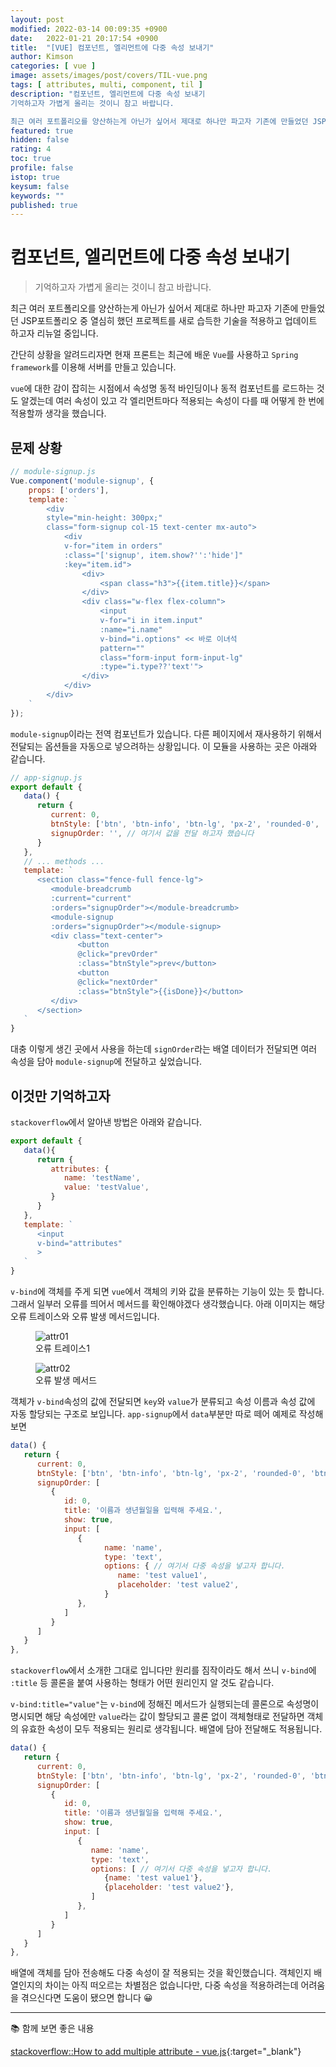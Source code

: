 ```yaml
---
layout: post
modified: 2022-03-14 00:09:35 +0900
date:   2022-01-21 20:17:54 +0900
title:  "[VUE] 컴포넌트, 엘리먼트에 다중 속성 보내기"
author: Kimson
categories: [ vue ]
image: assets/images/post/covers/TIL-vue.png
tags: [ attributes, multi, component, til ]
description: "컴포넌트, 엘리먼트에 다중 속성 보내기
기억하고자 가볍게 올리는 것이니 참고 바랍니다.

최근 여러 포트폴리오를 양산하는게 아닌가 싶어서 제대로 하나만 파고자 기존에 만들었던 JSP포트폴리오 중 열심히 했던 프로젝트를 새로 습득한 기술을 적용하고 업데이트 하고자 리뉴얼 중입니다."
featured: true
hidden: false
rating: 4
toc: true
profile: false
istop: true
keysum: false
keywords: ""
published: true
---
```


# 컴포넌트, 엘리먼트에 다중 속성 보내기

> 기억하고자 가볍게 올리는 것이니 참고 바랍니다.

최근 여러 포트폴리오를 양산하는게 아닌가 싶어서 제대로 하나만 파고자 기존에 만들었던 JSP포트폴리오 중 열심히 했던 프로젝트를 새로 습득한 기술을 적용하고 업데이트 하고자 리뉴얼 중입니다.

간단히 상황을 알려드리자면 현재 프론트는 최근에 배운 `Vue`를 사용하고 `Spring framework`를 이용해 서버를 만들고 있습니다.

`vue`에 대한 감이 잡히는 시점에서 속성명 동적 바인딩이나 동적 컴포넌트를 로드하는 것도 알겠는데 여러 속성이 있고 각 엘리먼트마다 적용되는 속성이 다를 때 어떻게 한 번에 적용할까 생각을 했습니다.

## 문제 상황

```javascript
// module-signup.js
Vue.component('module-signup', {
    props: ['orders'],
    template: `
        <div
        style="min-height: 300px;"
        class="form-signup col-15 text-center mx-auto">
            <div
            v-for="item in orders"
            :class="['signup', item.show?'':'hide']"
            :key="item.id">
                <div>
                    <span class="h3">{{item.title}}</span>
                </div>
                <div class="w-flex flex-column">
                    <input
                    v-for="i in item.input"
                    :name="i.name"
                    v-bind="i.options" << 바로 이녀석
                    pattern=""
                    class="form-input form-input-lg"
                    :type="i.type??'text'">
                </div>
            </div>
        </div>
    `
});
```

`module-signup`이라는 전역 컴포넌트가 있습니다. 다른 페이지에서 재사용하기 위해서 전달되는 옵션들을 자동으로 넣으려하는 상황입니다. 이 모듈을 사용하는 곳은 아래와 같습니다.

```javascript
// app-signup.js
export default {
   data() {
      return {
         current: 0,
         btnStyle: ['btn', 'btn-info', 'btn-lg', 'px-2', 'rounded-0', 'btn btn-info', 'btn-lg', 'px-2', 'rounded-0'],
         signupOrder: '', // 여기서 값을 전달 하고자 했습니다
      }
   },
   // ... methods ...
   template: `
      <section class="fence-full fence-lg">
         <module-breadcrumb
         :current="current"
         :orders="signupOrder"></module-breadcrumb>
         <module-signup
         :orders="signupOrder"></module-signup>
         <div class="text-center">
               <button
               @click="prevOrder"
               :class="btnStyle">prev</button>
               <button
               @click="nextOrder"
               :class="btnStyle">{{isDone}}</button>
         </div>
      </section>
   `
}
```

대충 이렇게 생긴 곳에서 사용을 하는데 `signOrder`라는 배열 데이터가 전달되면 여러 속성을 담아 `module-signup`에 전달하고 싶었습니다.

## 이것만 기억하고자

`stackoverflow`에서 알아낸 방법은 아래와 같습니다.

```javascript
export default {
   data(){
      return {
         attributes: {
            name: 'testName',
            value: 'testValue',
         }
      }
   },
   template: `
      <input
      v-bind="attributes"
      >
   `
}
```

`v-bind`에 객체를 주게 되면 `vue`에서 객체의 키와 값을 분류하는 기능이 있는 듯 합니다. 그래서 일부러 오류를 띄어서 메서드를 확인해야겠다 생각했습니다. 아래 이미지는 해당 오류 트레이스와 오류 발생 메서드입니다.

<figure class="text-center">
<span class="w-inline-block">
   <img class="w-100" src="{{site.baseurl}}/assets/images/post/vue/attributes/attrs01.png" alt="attr01" title="attr01">
   <figcaption>오류 트레이스1</figcaption>
</span>
</figure>

<figure class="text-center">
<span class="w-inline-block">
   <img class="w-100" src="{{site.baseurl}}/assets/images/post/vue/attributes/attrs02.png" alt="attr02" title="attr02">
   <figcaption>오류 발생 메서드</figcaption>
</span>
</figure>

객체가 `v-bind`속성의 값에 전달되면 `key`와 `value`가 분류되고 속성 이름과 속성 값에 자동 할당되는 구조로 보입니다. `app-signup`에서 `data`부분만 따로 떼어 예제로 작성해보면

```javascript
data() {
   return {
      current: 0,
      btnStyle: ['btn', 'btn-info', 'btn-lg', 'px-2', 'rounded-0', 'btn btn-info', 'btn-lg', 'px-2', 'rounded-0'],
      signupOrder: [
         {
            id: 0,
            title: '이름과 생년월일을 입력해 주세요.',
            show: true,
            input: [
               {
                     name: 'name',
                     type: 'text',
                     options: { // 여기서 다중 속성을 넣고자 합니다.
                        name: 'test value1',
                        placeholder: 'test value2',
                     }
               }, 
            ]
         }
      ]
   }
},
```

`stackoverflow`에서 소개한 그대로 입니다만 원리를 짐작이라도 해서 쓰니 `v-bind`에 `:title` 등 콜론을 붙여 사용하는 형태가 어떤 원리인지 알 것도 같습니다.

`v-bind:title="value"`는 `v-bind`에 정해진 메서드가 실행되는데 콜론으로 속성명이 명시되면 해당 속성에만 `value`라는 값이 할당되고 콜론 없이 객체형태로 전달하면 객체의 유효한 속성이 모두 적용되는 원리로 생각됩니다. 배열에 담아 전달해도 적용됩니다.

```javascript
data() {
   return {
      current: 0,
      btnStyle: ['btn', 'btn-info', 'btn-lg', 'px-2', 'rounded-0', 'btn btn-info', 'btn-lg', 'px-2', 'rounded-0'],
      signupOrder: [
         {
            id: 0,
            title: '이름과 생년월일을 입력해 주세요.',
            show: true,
            input: [
               {
                  name: 'name',
                  type: 'text',
                  options: [ // 여기서 다중 속성을 넣고자 합니다.
                     {name: 'test value1'},
                     {placeholder: 'test value2'},
                  ]
               }, 
            ]
         }
      ]
   }
},
```

배열에 객체를 담아 전송해도 다중 속성이 잘 적용되는 것을 확인했습니다. 객체인지 배열인지의 차이는 아직 떠오르는 차별점은 없습니다만, 다중 속성을 적용하려는데 어려움을 겪으신다면 도움이 됐으면 합니다 😀

-----

📚 함께 보면 좋은 내용

[stackoverflow::How to add multiple attribute - vue.js](https://stackoverflow.com/questions/46741537/how-to-add-multiple-attribute-vue-js){:target="_blank"}
